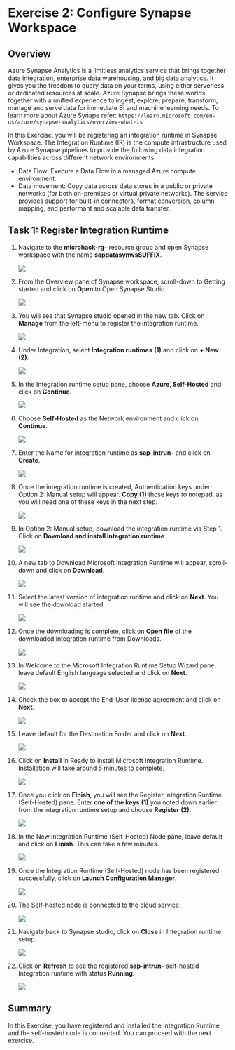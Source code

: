 # Exercise 2: Configure Synapse Workspace

## Overview

Azure Synapse Analytics is a limitless analytics service that brings together data integration, enterprise data warehousing, and big data analytics. It gives you the freedom to query data on your terms, using either serverless or dedicated resources at scale. Azure Synapse brings these worlds together with a unified experience to ingest, explore, prepare, transform, manage and serve data for immediate BI and machine learning needs. To learn more about Azure Synape refer: `https://learn.microsoft.com/en-us/azure/synapse-analytics/overview-what-is`

In this Exercise, you will be registering an integration runtime in Synapse Workspace. The Integration Runtime (IR) is the compute infrastructure used by Azure Synapse pipelines to provide the following data integration capabilities across different network environments:

   * Data Flow: Execute a Data Flow in a managed Azure compute environment.
   * Data movement: Copy data across data stores in a public or private networks (for both on-premises or virtual private networks). The service provides support for built-in connectors, format conversion, column mapping, and performant and scalable data transfer.

## Task 1: Register Integration Runtime

1. Navigate to the **microhack-rg-<inject key="DeploymentID" enableCopy="false"/>** resource group and open Synapse workspace with the name **sapdatasynwsSUFFIX**.

   ![](media/ex2-latestsynapse.png)
   
2. From the Overview pane of Synapse workspace, scroll-down to Getting started and click on **Open** to Open Synapse Studio.

   ![](media/ex2-latest-openstudio.png)

3. You will see that Synapse studio opened in the new tab. Click on **Manage** from the left-menu to register the integration runtime.

   ![](media/ex2-clickmanage.png)
   
4. Under Integration, select **Integration runtimes** **(1)** and click on **+ New** **(2)**.

   ![](media/ex2-newir.png)
   
5. In the Integration runtime setup pane, choose **Azure, Self-Hosted** and click on **Continue**.

   ![](media/ex2-selfhosted.png)
   
6. Choose **Self-Hosted** as the Network environment and click on **Continue**.

   ![](media/ex2-networksh.png)
   
7. Enter the Name for integration runtime as **sap-intrun-<inject key="DeploymentID" enableCopy="false"/>** and click on **Create**.  

   ![](media/ex2-nameir.png)
   
8. Once the integration runtime is created, Authentication keys under Option 2: Manual setup will appear. **Copy** **(1)** those keys to notepad, as you will need one of these keys in the next step.

   ![](media/ex2-copykeys.png)
   
9. In Option 2: Manual setup, download the integration runtime via Step 1. Click on **Download and install integration runtime**.

   ![](media/ex2-downloadir.png)
 
10. A new tab to Download Microsoft Integration Runtime will appear, scroll-down and click on **Download**.

    ![](media/ex2-microsoftir.png)
    
11. Select the latest version of integration runtime and click on **Next**. You will see the download started.

    ![](media/ex2-latestvir.png)
    
12. Once the downloading is complete, click on **Open file** of the downloaded integration runtime from Downloads.

    ![](media/ex2-installir.png)
    
13. In Welcome to the Microsoft Integration Runtime Setup Wizard pane, leave default English language selected and click on **Next**.

    ![](media/ex2-irinstall1.png)

14. Check the box to accept the End-User license agreement and click on **Next**.

    ![](media/ex2-irinstall2.png)
    
15. Leave default for the Destination Folder and click on **Next**.

    ![](media/ex2-irinstall3.png)
    
16. Click on **Install** in Ready to install Microsoft Integration Runtime. Installation will take around 5 minutes to complete.

    ![](media/ex2-irinstall4.png)
    
17. Once you click on **Finish**, you will see the Register Integration Runtime (Self-Hosted) pane. Enter **one of the keys** **(1)** you noted down earlier from the integration runtime setup and choose **Register** **(2)**.

    ![](media/ex2-registerirkey.png)
    
18. In the New Integration Runtime (Self-Hosted) Node pane, leave default and click on **Finish**. This can take a few minutes.

    ![](media/ex2-registerfinish.png)
    
19. Once the Integration Runtime (Self-Hosted) node has been registered successfully, click on **Launch Configuration Manager**.

    ![](media/ex2-launchir.png)
    
20. The Self-hosted node is connected to the cloud service.

    ![](media/ex2-shnode.png)

21. Navigate back to Synapse studio, click on **Close** in Integration runtime setup.

    ![](media/ex2-closeirs.png)
    
22. Click on **Refresh** to see the registered **sap-intrun-<inject key="DeploymentID" enableCopy="false"/>** self-hosted Integration runtime with status **Running**.

    ![](media/ex2-refreshir.png)     

## Summary

In this Exercise, you have registered and installed the Integration Runtime and the self-hosted node is connected. You can proceed with the next exercise. 
    
